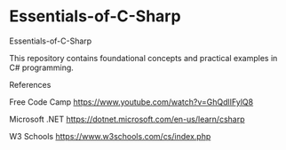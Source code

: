 # Essentials-of-C-Sharp
Essentials-of-C-Sharp

This repository contains foundational concepts and practical examples in C# programming.

References

Free Code Camp
https://www.youtube.com/watch?v=GhQdlIFylQ8

Microsoft .NET
https://dotnet.microsoft.com/en-us/learn/csharp

W3 Schools 
https://www.w3schools.com/cs/index.php
